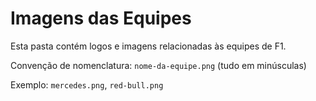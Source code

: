 # Imagens das Equipes

Esta pasta contém logos e imagens relacionadas às equipes de F1.

Convenção de nomenclatura: `nome-da-equipe.png` (tudo em minúsculas)

Exemplo: `mercedes.png`, `red-bull.png`
